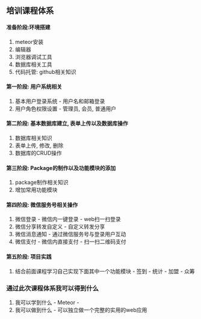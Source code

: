 ## 培训课程体系

#### 准备阶段:环境搭建
  1. meteor安装
  2. 编辑器
  3. 浏览器调试工具
  4. 数据库相关工具
  5. 代码托管: github相关知识

#### 第一阶段: 用户系统相关
  1. 基本用户登录系统
    - 用户名和邮箱登录
  2. 用户角色权限设置
    - 管理员, 会员, 普通用户

#### 第二阶段: 基本数据库建立, 表单上传以及数据库操作
  1. 数据库相关知识
  2. 表单上传, 修改, 删除
  3. 数据库的CRUD操作

#### 第三阶段: Package的制作以及功能模块的添加
  1. package制作相关知识
  2. 增加常用功能模块

#### 第四阶段: 微信服务号相关操作
  1. 微信登录
    - 微信内一键登录
    - web扫一扫登录
  2. 微信分享转发自定义
    - 自定义转发分享
  3. 微信消息通知
    - 通过微信服务号与登录用户互动
  4. 微信支付
    - 微信内直接支付
    - 扫一扫二维码支付

#### 第五阶段: 项目实践
  1. 结合前面课程学习自己实现下面其中一个功能模块
    - 签到
    - 统计
    - 加盟
    - 众筹

### 通过此次课程体系我可以得到什么
  1. 我可以学到什么
    - Meteor
    -
  2. 我可以做到什么
    - 可以独立做一个完整的实用的web应用
